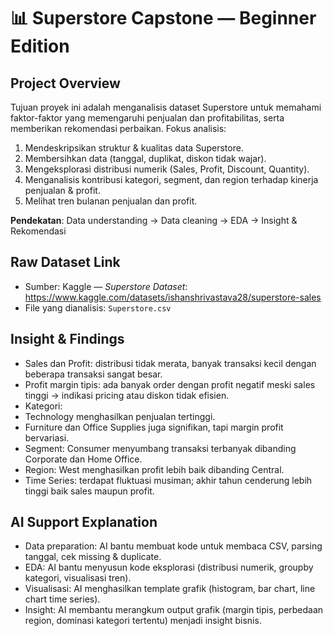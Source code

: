 # 📊 Superstore Capstone — Beginner Edition


## Project Overview
Tujuan proyek ini adalah menganalisis dataset Superstore untuk memahami faktor-faktor yang memengaruhi penjualan dan profitabilitas, serta memberikan rekomendasi perbaikan. Fokus analisis:
1) Mendeskripsikan struktur & kualitas data Superstore.
2) Membersihkan data (tanggal, duplikat, diskon tidak wajar).
3) Mengeksplorasi distribusi numerik (Sales, Profit, Discount, Quantity).
4) Menganalisis kontribusi kategori, segment, dan region terhadap kinerja penjualan & profit.
5) Melihat tren bulanan penjualan dan profit.

**Pendekatan**: Data understanding → Data cleaning → EDA → Insight & Rekomendasi


## Raw Dataset Link
- Sumber: Kaggle — *Superstore Dataset*: https://www.kaggle.com/datasets/ishanshrivastava28/superstore-sales
- File yang dianalisis: `Superstore.csv`


## Insight & Findings
- Sales dan Profit: distribusi tidak merata, banyak transaksi kecil dengan beberapa transaksi sangat besar.
- Profit margin tipis: ada banyak order dengan profit negatif meski sales tinggi → indikasi pricing atau diskon tidak efisien.
- Kategori:
 - Technology menghasilkan penjualan tertinggi.
 - Furniture dan Office Supplies juga signifikan, tapi margin profit bervariasi.
- Segment: Consumer menyumbang transaksi terbanyak dibanding Corporate dan Home Office.
- Region: West menghasilkan profit lebih baik dibanding Central.
- Time Series: terdapat fluktuasi musiman; akhir tahun cenderung lebih tinggi baik sales maupun profit.


## AI Support Explanation
- Data preparation: AI bantu membuat kode untuk membaca CSV, parsing tanggal, cek missing & duplicate.
- EDA: AI bantu menyusun kode eksplorasi (distribusi numerik, groupby kategori, visualisasi tren).
- Visualisasi: AI menghasilkan template grafik (histogram, bar chart, line chart time series).
- Insight: AI membantu merangkum output grafik (margin tipis, perbedaan region, dominasi kategori tertentu) menjadi insight bisnis.